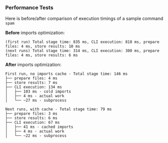 ### Performance Tests

Here is before/after comparison of execution timings of a sample command `spam`

**Before** imports optimization:

```text
(first run) Total stage time: 835 ms, CLI execution: 818 ms, prepare files: 4 ms, store results: 10 ms
(next runs) Total stage time: 314 ms, CLI execution: 300 ms, prepare files: 4 ms, store results: 6 ms
```

**After** imports optimization:

```text
First run, no imports cache - Total stage time: 146 ms
├── prepare files: 4 ms
├── store results: 7 ms
├── CLI execution: 134 ms
│   ├── 103 ms - cold imports
│   ├── 4 ms - actual work
│   └── ~27 ms - subprocess
 
Next runs, with cache - Total stage time: 79 ms
├── prepare files: 3 ms
├── store results: 6 ms
├── CLI execution: 67 ms
│   ├── 41 ms - cached imports
│   ├── 4 ms - actual work
│   └── ~22 ms - subprocess
```
